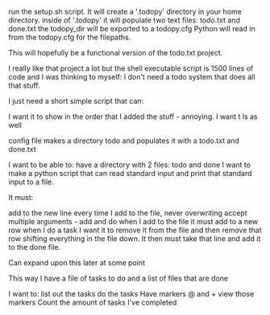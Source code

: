 run the setup.sh script.
It will create a '.todopy' directory in your home directory.
inside of '.todopy' it will populate two text files: todo.txt and done.txt
the todopy_dir will be exported to a todopy.cfg 
Python will read in from the todopy.cfg for the filepaths. 



This will hopefully be a functional version of the todo.txt project.

I really like that project a lot but the shell executable script is 1500 lines of code and I was
thinking to myself: I don't need a todo system that does all that stuff.


I just need a short simple script that can:

I want it to show in the order that I added the stuff - annoying.
I want 
t ls as well

config file makes a directory todo and populates it with a todo.txt and done.txt

I want to be able to:
have a directory with 2 files: todo and done
I want to make a python script that can read standard input
and print that standard input to a file.

It must:

add to the new line every time I add to the file, never overwriting 
accept multiple arguments - add and do
when I add to the file it must add to a new row
when I do a task I want it to remove it from the file and then remove that row
shifting everything in the file down.
It then must take that line and add it to the done file. 

Can expand upon this later at some point

This way I have a file of tasks to do and a list of files that are done

I want to:
list out the tasks
do the tasks
Have markers @ and +
view those markers
Count the amount of tasks I've completed

